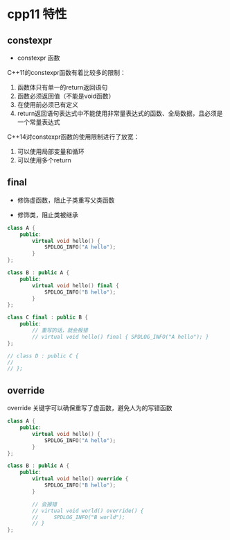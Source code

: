 # cpp11 特性

## constexpr

- constexpr 函数

C++11的constexpr函数有着比较多的限制：

1. 函数体只有单一的return返回语句
2. 函数必须返回值（不能是void函数）
3. 在使用前必须已有定义
4. return返回语句表达式中不能使用非常量表达式的函数、全局数据，且必须是一个常量表达式

C++14对constexpr函数的使用限制进行了放宽：

1. 可以使用局部变量和循环
2. 可以使用多个return

## final

- 修饰虚函数，阻止子类重写父类函数

- 修饰类，阻止类被继承

```cpp
class A {
    public:
        virtual void hello() {
            SPDLOG_INFO("A hello");
        }
};

class B : public A {
    public:
        virtual void hello() final {
            SPDLOG_INFO("B hello");
        }
};

class C final : public B {
    public:
        // 重写的话，就会报错
        // virtual void hello() final { SPDLOG_INFO("A hello"); }
};

// class D : public C {
// 
// };
```

## override

override 关键字可以确保重写了虚函数，避免人为的写错函数

```cpp
class A {
    public:
        virtual void hello() {
            SPDLOG_INFO("A hello");
        }
};

class B : public A {
    public:
        virtual void hello() override {
            SPDLOG_INFO("B hello");
        }

        // 会报错
        // virtual void world() override() {
        //     SPDLOG_INFO("B world");
        // }
};
```
